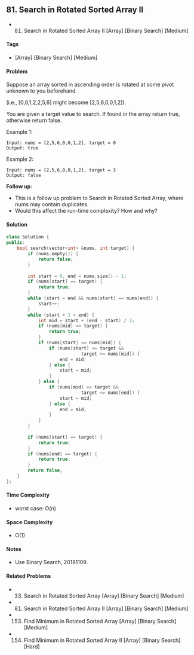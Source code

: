 ## 81. Search in Rotated Sorted Array II
- 81. Search in Rotated Sorted Array II [Array] [Binary Search] [Medium]

#### Tags
- [Array] [Binary Search] [Medium]

#### Problem
Suppose an array sorted in ascending order is rotated at some pivot unknown to you beforehand.

(i.e., [0,0,1,2,2,5,6] might become [2,5,6,0,0,1,2]).

You are given a target value to search. If found in the array return true, otherwise return false.

Example 1:

    Input: nums = [2,5,6,0,0,1,2], target = 0
    Output: true

Example 2:

    Input: nums = [2,5,6,0,0,1,2], target = 3
    Output: false

**Follow up**:

- This is a follow up problem to Search in Rotated Sorted Array, where nums may contain duplicates.
- Would this affect the run-time complexity? How and why?

#### Solution
``` C++
class Solution {
public:
    bool search(vector<int> &nums, int target) {
        if (nums.empty()) {
            return false;
        }
        
        int start = 0, end = nums.size() - 1;
        if (nums[start] == target) {
            return true;
        }
        while (start < end && nums[start] == nums[end]) {
            start++;
        }
        while (start + 1 < end) {
            int mid = start + (end - start) / 2;
            if (nums[mid] == target) {
                return true;
            }
            if (nums[start] <= nums[mid]) {
                if (nums[start] <= target && 
                            target <= nums[mid]) {
                    end = mid;
                } else {
                    start = mid;
                }
            } else {
                if (nums[mid] <= target && 
                            target <= nums[end]) {
                    start = mid;
                } else {
                    end = mid;
                }
            }
        }
        
        if (nums[start] == target) {
            return true;
        }
        if (nums[end] == target) {
            return true;
        }
        return false;
    }
};
```

#### Time Complexity
- worst case: O(n)

#### Space Complexity
- O(1)

#### Notes
- Use Binary Search, 20181109.

#### Related Problems
- 33. Search in Rotated Sorted Array [Array] [Binary Search] [Medium]
- 81. Search in Rotated Sorted Array II [Array] [Binary Search] [Medium]
- 153. Find Minimum in Rotated Sorted Array [Array] [Binary Search] [Medium]
- 154. Find Minimum in Rotated Sorted Array II [Array] [Binary Search] [Hard]
